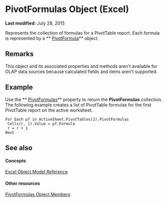 
# PivotFormulas Object (Excel)

 **Last modified:** July 28, 2015

Represents the collection of formulas for a PivotTable report. Each formula is represented by a  ** [PivotFormula](2955dad6-d686-1a83-ab56-76a00272c7e2.md)** object.

## Remarks

This object and its associated properties and methods aren't available for OLAP data sources because calculated fields and items aren't supported.


## Example

Use the  ** [PivotFormulas](fceade1d-7aa1-85c1-ca74-89460ffa6dff.md)** property to return the **PivotFormulas** collection. The following example creates a list of PivotTable formulas for the first PivotTable report on the active worksheet.


```
For Each pf in ActiveSheet.PivotTables(1).PivotFormulas 
 Cells(r, 1).Value = pf.Formula 
 r = r + 1 
Next
```


## See also


#### Concepts


 [Excel Object Model Reference](11ea8598-8a20-92d5-f98b-0da04263bf2c.md)
#### Other resources


 [PivotFormulas Object Members](662a2151-3c35-b3fd-b786-5ee0ed7aefd2.md)
